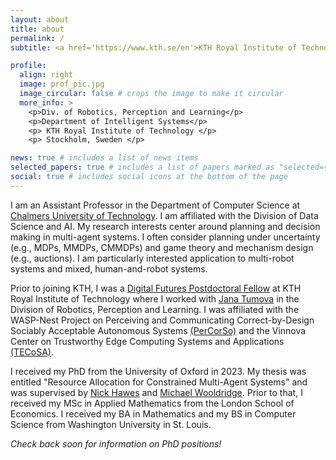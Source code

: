 ```yaml
---
layout: about
title: about
permalink: /
subtitle: <a href='https://www.kth.se/en'>KTH Royal Institute of Technology</a>. Postdoctoral Fellow.

profile:
  align: right
  image: prof_pic.jpg
  image_circular: false # crops the image to make it circular
  more_info: >
    <p>Div. of Robotics, Perception and Learning</p>
    <p>Department of Intelligent Systems</p>
    <p> KTH Royal Institute of Technology </p>
    <p> Stockholm, Sweden </p>

news: true # includes a list of news items
selected_papers: true # includes a list of papers marked as "selected={true}"
social: true # includes social icons at the bottom of the page
---
```


I am an Assistant Professor in the Department of Computer Science at [Chalmers University of Technology](https://www.chalmers.se/en/). I am affiliated with the Division of Data Science and AI.  My research interests center around planning and decision making in multi-agent systems. I often consider planning under uncertainty (e.g., MDPs, MMDPs, CMMDPs) and game theory and mechanism design (e.g., auctions). I am particularly interested application to multi-robot systems and mixed, human-and-robot systems.

Prior to joining KTH, I was a [Digital Futures Postdoctoral Fellow](https://www.digitalfutures.kth.se/mobility-projects/designing-rules-for-multi-robot-systems/) at KTH Royal Institute of Technology where I worked with [Jana Tumova](https://www.kth.se/profile/tumova) in the Division of Robotics, Perception and Learning. I was affiliated with the WASP-Nest Project on Perceiving and Communicating Correct-by-Design Sociably Acceptable Autonomous Systems [(PerCorSo)](https://wasp-sweden.org/nest-project-percorso/) and the Vinnova Center on Trustworthy Edge Computing Systems and Applications [(TECoSA)](https://www.tecosa.center.kth.se/).

I received my PhD from the University of Oxford in 2023. My thesis was entitled "Resource Allocation for Constrained Multi-Agent Systems" and was supervised by [Nick Hawes](https://www.robots.ox.ac.uk/~nickh/) and [Michael Wooldridge](https://www.cs.ox.ac.uk/people/michael.wooldridge/). Prior to that, I received my MSc in Applied Mathematics from the London School of Economics. I received my BA in Mathematics and my BS in Computer Science from Washington University in St. Louis.

<i>Check back soon for information on PhD positions!</i>

